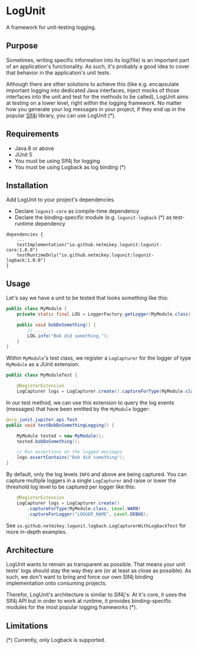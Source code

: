 LogUnit
=======

A framework for unit-testing logging.


## Purpose

Sometimes, writing specific information into its log(file) is an important part of an application's functionality. As such, it's probably a good idea to cover that behavior in the application's unit tests.

Although there are other solutions to achieve this (like e.g. encapsulate important logging into dedicated Java interfaces, inject mocks of those interfaces into the unit and test for the methods to be called), LogUnit aims at testing on a  lower level, right within the logging framework. No matter how you generate your log messages in your project, if they end up in the popular [Slf4j](https://www.slf4j.org) library, you can use LogUnit (\*).


## Requirements

- Java 8 or above
- JUnit 5
- You must be using Slf4j for logging
- You must be using Logback as log binding (\*)


## Installation

Add LogUnit to your project's dependencies.

* Declare `logunit-core` as compile-time dependency
* Declare the binding-specific module (e.g. `logunit-logback` (\*) as test-runtime dependency

```
dependencies {
    ...
    testImplementation("io.github.netmikey.logunit:logunit-core:1.0.0")
    testRuntimeOnly("io.github.netmikey.logunit:logunit-logback:1.0.0")
}
```


## Usage

Let's say we have a unit to be tested that looks something like this:

``` Java
public class MyModule {
    private static final LOG = LoggerFactory.getLogger(MyModule.class);

    public void bobDoSomething() {
        // ...
        LOG.info("Bob did something.");
    }
}
```

Within `MyModule`'s test class, we register a `LogCapturer` for the logger of type `MyModule` as a JUnit extension:

``` java
public class MyModuleTest {

    @RegisterExtension
    LogCapturer logs = LogCapturer.create().captureForType(MyModule.class);

```

In our test method, we can use this extension to query the log events (messages) that have been emitted by the `MyModule` logger:

``` java
@org.junit.jupiter.api.Test
public void testBobDoSomethingLogging() {

    MyModule tested = new MyModule();
    tested.bobDoSomething();

    // Run assertions on the logged messages
    logs.assertContains("Bob did something");
}
```

By default, only the log levels `INFO` and above are being captured. You can capture multiple loggers in a single `LogCapturer` and raise or lower the threshold log level to be captured per logger like this:

``` java
    @RegisterExtension
    LogCapturer logs = LogCapturer.create()
        .captureForType(MyModule.class, Level.WARN)
        .captureForLogger("LOGGER_NAME", Level.DEBUG);
```

See `io.github.netmikey.logunit.logback.LogCapturerWithLogbackTest` for more in-depth examples.


## Architecture

LogUnit wants to remain as transparent as possible. That means your unit tests' logs should stay the way they are (or at least as close as possible). As such, we don't want to bring and force our own Slf4j binding implementation onto consuming projects.

Therefor, LogUnit's architecture is similar to Slf4j's: At it's core, it uses the Slf4j API but in order to work at runtime, it provides binding-specific modules for the most popular logging frameworks (\*).


## Limitations

(\*) Currently, only Logback is supported.
